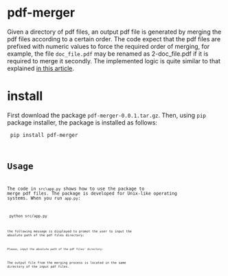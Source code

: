 # pdf-merger
Given a directory of pdf files, an output pdf file is generated by merging the pdf files according to a certain order. The code expect that the pdf files are prefixed with numeric values to force the required order of merging, for example, the file `doc_file.pdf` may be renamed as 2-doc_file.pdf if it is required to merge it secondly. The implemented logic is quite similar to that explained <a href=https://medium.com/@akhileshjoshi123/merge-pdfs-with-python-d4d3bfbdbd3b class="mw-redirect" title="Merge pdfs with python">in this article</a>.
# install
First download the package `pdf-merger-0.0.1.tar.gz`. Then, using `pip` package installer, the package is installed as follows:

<code> pip install pdf-merger <code/>
 
# Usage
The code in `src\app.py` shows how to use the package to merge pdf files. The package is developed for Unix-like operating systems. When you run `app.py`:
 
<code> python src/app.py<code/>
 
the following message is displayed to promot the user to input the absolute path of the pdf files directory:
 
`Please, input the absolute path of the pdf files' directory:`
 
The output file from the merging process is located in the same directory of the input pdf files.
